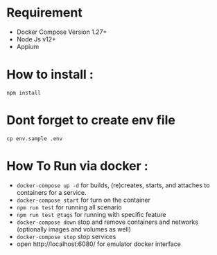 # Requirement
- Docker Compose Version 1.27+
- Node Js v12+
- Appium

# How to install :
`npm install`

# Dont forget to create env file
`cp env.sample .env`

# How To Run via docker : 
- `docker-compose up -d` for builds, (re)creates, starts, and attaches to containers for a service.
- `docker-compose start` for turn on the container
- `npm run test` for running all scenario
- `npm run test @tags` for running with specific feature
- `docker-compose down` stop and remove containers and networks (optionally images and volumes as well)
- `docker-compose stop` stop services
- open http://localhost:6080/ for emulator docker interface
